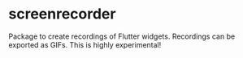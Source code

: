 # screenrecorder

Package to create recordings of Flutter widgets.
Recordings can be exported as GIFs.
This is highly experimental!